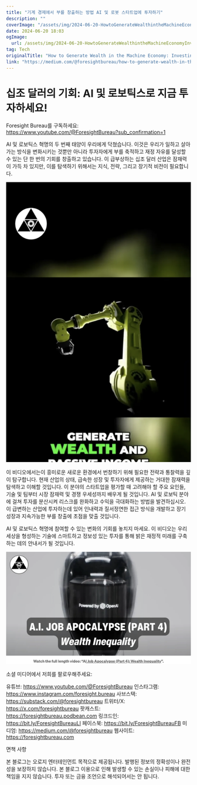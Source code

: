 ```yaml
---
title: "기계 경제에서 부를 창출하는 방법 AI 및 로봇 스타트업에 투자하기"
description: ""
coverImage: "/assets/img/2024-06-20-HowtoGenerateWealthintheMachineEconomyInvestinginAIandRoboticsStartups_0.png"
date: 2024-06-20 18:03
ogImage: 
  url: /assets/img/2024-06-20-HowtoGenerateWealthintheMachineEconomyInvestinginAIandRoboticsStartups_0.png
tag: Tech
originalTitle: "How to Generate Wealth in the Machine Economy: Investing in AI and Robotics Startups"
link: "https://medium.com/@foresightbureau/how-to-generate-wealth-in-the-machine-economy-investing-in-ai-and-robotics-startups-7151a600dc22"
---
```



# 십조 달러의 기회: AI 및 로보틱스로 지금 투자하세요!

Foresight Bureau를 구독하세요: https://www.youtube.com/@ForesightBureau?sub_confirmation=1

AI 및 로보틱스 혁명의 두 번째 태양이 우리에게 닥쳤습니다. 이것은 우리가 일하고 살아가는 방식을 변화시키는 것뿐만 아니라 투자자에게 부를 축적하고 재정 자유를 달성할 수 있는 단 한 번의 기회를 창출하고 있습니다. 이 급부상하는 십조 달러 산업은 잠재력이 가득 차 있지만, 이를 탐색하기 위해서는 지식, 전략, 그리고 장기적 비전이 필요합니다.

![이미지](/assets/img/2024-06-20-HowtoGenerateWealthintheMachineEconomyInvestinginAIandRoboticsStartups_0.png)

<div class="content-ad"></div>

이 비디오에서는이 흥미로운 새로운 환경에서 번창하기 위해 필요한 전략과 통찰력을 깊이 탐구합니다. 현재 산업의 상태, 급속한 성장 및 투자자에게 제공하는 거대한 잠재력을 탐색하고 이해할 것입니다. 이 분야의 스타트업을 평가할 때 고려해야 할 주요 요인들, 기술 및 팀부터 시장 잠재력 및 경쟁 우세성까지 배우게 될 것입니다. AI 및 로보틱 분야에 걸쳐 투자를 분산시켜 리스크를 완화하고 수익을 극대화하는 방법을 발견하십시오. 이 급변하는 산업에 투자하는데 있어 인내력과 질서정연한 접근 방식을 개발하고 장기 성장과 지속가능한 부를 창출에 초점을 맞출 것입니다.

AI 및 로보틱스 혁명에 참여할 수 있는 변화의 기회를 놓치지 마세요. 이 비디오는 우리 세상을 형성하는 기술에 스마트하고 정보성 있는 투자를 통해 밝은 재정적 미래를 구축하는 데의 안내서가 될 것입니다.

![How to Generate Wealth in the Machine Economy: Investing in AI and Robotics Startups](/assets/img/2024-06-20-HowtoGenerateWealthintheMachineEconomyInvestinginAIandRoboticsStartups_1.png)

소셜 미디어에서 저희를 팔로우해주세요:

<div class="content-ad"></div>

유튜브: https://www.youtube.com/@ForesightBureau
인스타그램: https://www.instagram.com/foresight.bureau
사브스택: https://substack.com/@foresightbureau
트위터/X: https://x.com/foresightbureau
팟캐스트: https://foresightbureau.podbean.com
링크드인: https://bit.ly/ForesightBureauLI
페이스북: https://bit.ly/ForesightBureauFB
미디엄: https://medium.com/@foresightbureau
웹사이트: https://foresightbureau.com

면책 사항

본 블로그는 오로지 엔터테인먼트 목적으로 제공됩니다. 발행된 정보의 정확성이나 완전성을 보장하지 않습니다. 본 블로그 이용으로 인해 발생할 수 있는 손실이나 피해에 대한 책임을 지지 않습니다. 투자 또는 금융 조언으로 해석되어서는 안 됩니다.